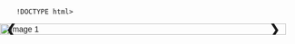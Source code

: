 
       
        !DOCTYPE html>
<html lang="en">
<head>
<meta charset="UTF-8">
<meta name="viewport" content="width=device-width, initial-scale=1.0">
<title>Image Slider</title>
<style>
    body {
        margin: 0;
        padding: 0;
        font-family: Arial, sans-serif;
    }
    .slider-container {
        position: relative;
        width: 100%;
        max-width: 800px;
        margin: auto;
        overflow: hidden;
    }
    .slides {
        display: flex;
        transition: transform 0.5s ease;
    }
    .slide {
        min-width: 100%;
        overflow: hidden;
    }
    .slide img {
        width: 100%;
        height: auto;
    }
    .prev, .next {
        position: absolute;
        top: 50%;
        transform: translateY(-50%);
        font-size: 24px;
        cursor: pointer;
        z-index: 1000;
    }
    .prev {
        left: 10px;
    }
    .next {
        right: 10px;
    }
</style>
</head>
<body>
<div class="slider-container">
    <div class="slides">
        <div class="slide"><img src="image1.jpg" alt="Image 1"></div>
        <div class="slide"><img src="image2.jpg" alt="Image 2"></div>
        <div class="slide"><img src="image3.jpg" alt="Image 3"></div>
        <!-- Add more slides as needed -->
    </div>
    <div class="prev">&#10094;</div>
    <div class="next">&#10095;</div>
</div>

<script>
    const slides = document.querySelector('.slides');
    const slide = document.querySelectorAll('.slide');
    const prevBtn = document.querySelector('.prev');
    const nextBtn = document.querySelector('.next');
    let counter = 1;
    const size = slide[0].clientWidth;

    slides.style.transform = 'translateX(' + (-size * counter) + 'px)';

    // Button listeners
    nextBtn.addEventListener('click', () => {
        if (counter >= slide.length - 1) return;
        slides.style.transition = "transform 0.5s ease-in-out";
        counter++;
        slides.style.transform = 'translateX(' + (-size * counter) + 'px)';
    });

    prevBtn.addEventListener('click', () => {
        if (counter <= 0) return;
        slides.style.transition = "transform 0.5s ease-in-out";
        counter--;
        slides.style.transform = 'translateX(' + (-size * counter) + 'px)';
    });

    // Automatic sliding
    setInterval(() => {
        if (counter >= slide.length - 1) return;
        slides.style.transition = "transform 0.5s ease-in-out";
        counter++;
        slides.style.transform = 'translateX(' + (-size * counter) + 'px)';
    }, 2000);

    // Looping
    slides.addEventListener('transitionend', () => {
        if (slide[counter].id === 'lastClone') {
            slides.style.transition = "none";
            counter = slide.length - 2;
            slides.style.transform = 'translateX(' + (-size * counter) + 'px)';
        }
        if (slide[counter].id === 'firstClone') {
            slides.style.transition = "none";
            counter = slide.length - counter;
            slides.style.transform = 'translateX(' + (-size * counter) + 'px)';
        }
    });
</script>
</body>
</html>
